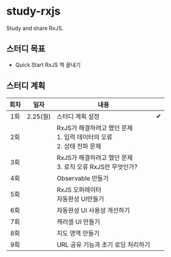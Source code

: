 # study-rxjs
Study and share RxJS.

## 스터디 목표
- Quick Start RxJS 책 끝내기

## 스터디 계획
| 회차 |   일자   | 내용                                                         |      |
| :--: | :------: | ------------------------------------------------------------ | :--: |
| 1회  | 2.25(월) | 스터디 계획 설정                                             |  ✔   |
| 2회  |          | RxJS가 해결하려고 했던 문제<br />1. 입력 데이터의 오류<br />2. 상태 전파 문제 |      |
| 3회  |          | RxJS가 해결하려고 했던 문제<br />3. 로직 오류 RxJS란 무엇인가? |      |
| 4회  |          | Observable 만들기                                            |      |
| 5회  |          | RxJS 오퍼레이터<br />자동완성 UI만들기                       |      |
| 6회  |          | 자동완성 UI 사용성 개선하기                                  |      |
| 7회  |          | 캐러셀 UI 만들기                                             |      |
| 8회  |          | 지도 영역 만들기                                             |      |
| 9회  |          | URL 공유 기능과 초기 로딩 처리하기                           |      |
